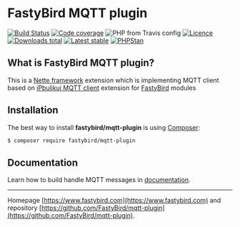 # FastyBird MQTT plugin

[![Build Status](https://img.shields.io/travis/FastyBird/mqtt-plugin.svg?style=flat-square)](https://travis-ci.com/FastyBird/mqtt-plugin)
[![Code coverage](https://img.shields.io/coveralls/FastyBird/mqtt-plugin.svg?style=flat-square)](https://coveralls.io/r/FastyBird/mqtt-plugin)
![PHP from Travis config](https://img.shields.io/travis/php-v/fastybird/mqtt-plugin?style=flat-square)
[![Licence](https://img.shields.io/packagist/l/FastyBird/mqtt-plugin.svg?style=flat-square)](https://packagist.org/packages/FastyBird/mqtt-plugin)
[![Downloads total](https://img.shields.io/packagist/dt/FastyBird/mqtt-plugin.svg?style=flat-square)](https://packagist.org/packages/FastyBird/mqtt-plugin)
[![Latest stable](https://img.shields.io/packagist/v/FastyBird/mqtt-plugin.svg?style=flat-square)](https://packagist.org/packages/FastyBird/mqtt-plugin)
[![PHPStan](https://img.shields.io/badge/PHPStan-enabled-brightgreen.svg?style=flat-square)](https://github.com/phpstan/phpstan)

## What is FastyBird MQTT plugin?

This is a [Nette framework](https://nette.org) extension which is implementing MQTT client based on [iPbulikuj MQTT client](https://github.com/ipublikuj/mqtt-client) extension for [FastyBird](https://www.fastybird.com) modules

## Installation

The best way to install **fastybird/mqtt-plugin** is using [Composer](http://getcomposer.org/):

```sh
$ composer require fastybird/mqtt-plugin
```

## Documentation

Learn how to build handle MQTT messages in [documentation](https://github.com/FastyBird/mqtt-plugin/blob/master/docs/en/index.md).

***
Homepage [https://www.fastybird.com](https://www.fastybird.com) and repository [https://github.com/FastyBird/mqtt-plugin](https://github.com/FastyBird/mqtt-plugin).

